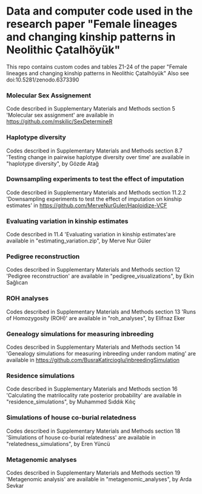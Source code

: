 # Data and computer code used in the research paper "Female lineages and changing kinship patterns in Neolithic Çatalhöyük"

This repo contains custom codes and tables Z1-24 of the paper "Female lineages and changing kinship patterns in Neolithic Çatalhöyük" Also see 
doi:10.5281/zenodo.6373390                                        

### Molecular Sex Assignement
Code described in Supplementary Materials and Methods section 5 'Molecular sex assignment' are available in https://github.com/mskilic/SexDetermineR

### Haplotype diversity
Codes described in Supplementary Materials and Methods section 8.7 'Testing change in pairwise haplotype diversity over time' are available in "haplotype diversity", by Gözde Atağ

### Downsampling experiments to test the effect of imputation
Code described in Supplementary Materials and Methods section 11.2.2 'Downsampling experiments to test the effect of imputation on kinship estimates' in https://github.com/MerveNurGuler/Haploidize-VCF

### Evaluating variation in kinship estimates
Code described in 11.4 'Evaluating variation in kinship estimates'are available in "estimating_variation.zip", by Merve Nur Güler

### Pedigree reconstruction
Codes described in Supplementary Materials and Methods section 12 'Pedigree reconstruction' are available in "pedigree_visualizations", by Ekin Sağlıcan

### ROH analyses
Codes described in Supplementary Materials and Methods section 13 'Runs of Homozygosity (ROH)' are available in "roh_analyses", by Elifnaz Eker

### Genealogy simulations for measuring inbreeding
Codes described in Supplementary Materials and Methods section 14 'Genealogy simulations for measuring inbreeding under random mating' are available in
https://github.com/BusraKatircioglu/inbreedingSimulation

### Residence simulations
Code described in Supplementary Materials and Methods section 16 'Calculating the matrilocality rate posterior probability' are available in "residence_simulations", by Muhammed Sıddık Kılıç

### Simulations of house co-burial relatedness
Codes described in Supplementary Materials and Methods section 18 'Simulations of house co-burial relatedness' are available in "relatedness_simulations", by Eren Yüncü

### Metagenomic analyses
Codes described in Supplementary Materials and Methods section 19 'Metagenomic analysis' are available in "metagenomic_analyses", by Arda Sevkar
